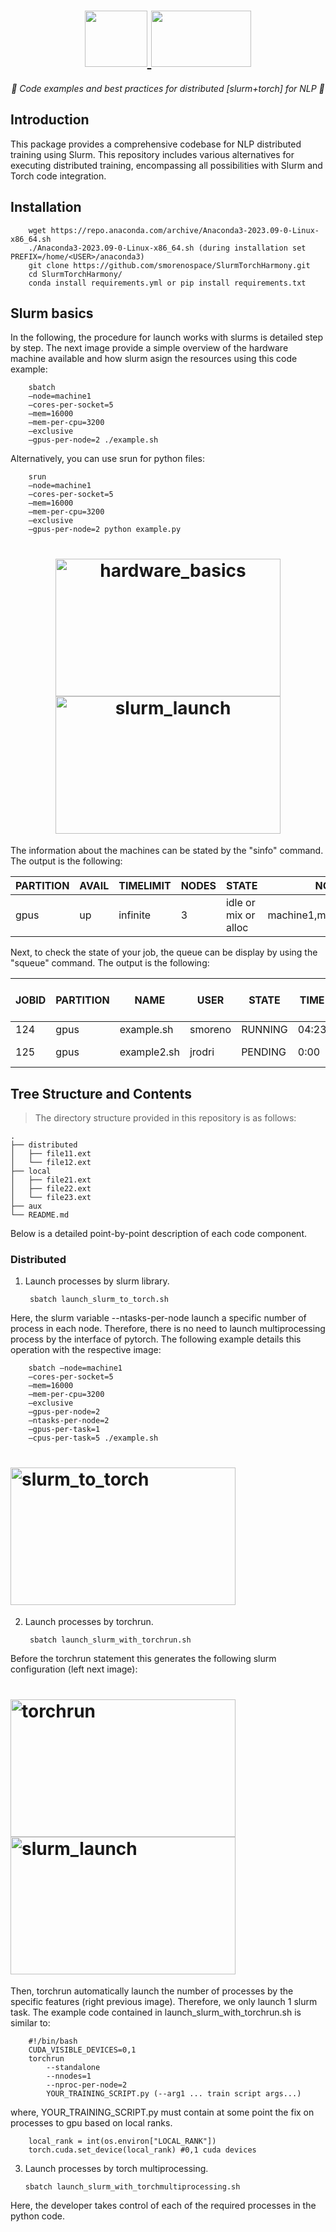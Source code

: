 <h1 align="center">
    <a href="https://slurm.schedmd.com/quickstart.html">
    <img src="https://upload.wikimedia.org/wikipedia/commons/3/3a/Slurm_logo.svg" width="100" height="90">
    </a>
    <a href="https://pytorch.org/tutorials/beginner/dist_overview.html">
    <img src="https://heidloff.net/assets/img/2023/09/python-pytorch.png" width="160" height="90">
    </a>
</h1>



<p align="center">
  <i align="center">🚀 Code examples and best practices for distributed [slurm+torch] for NLP 🚀</i>
</p>

## Introduction

This package provides a comprehensive codebase for NLP distributed training using Slurm. This repository includes various alternatives for executing distributed training, encompassing all possibilities with Slurm and Torch code integration.

## Installation
        wget https://repo.anaconda.com/archive/Anaconda3-2023.09-0-Linux-x86_64.sh
        ./Anaconda3-2023.09-0-Linux-x86_64.sh (during installation set PREFIX=/home/<USER>/anaconda3)
        git clone https://github.com/smorenospace/SlurmTorchHarmony.git
        cd SlurmTorchHarmony/
        conda install requirements.yml or pip install requirements.txt

## Slurm basics

In the following, the procedure for launch works with slurms is detailed step by step. The next image provide a simple overview of the hardware machine available and how slurm asign the resources using this code example:

        sbatch 
        –node=machine1
        –cores-per-socket=5
        –mem=16000
        –mem-per-cpu=3200
        –exclusive
        –gpus-per-node=2 ./example.sh

Alternatively, you can use srun for python files:

        srun 
        –node=machine1
        –cores-per-socket=5
        –mem=16000
        –mem-per-cpu=3200
        –exclusive
        –gpus-per-node=2 python example.py

<h1 align="center">
    <img src="https://github.com/smorenospace/SlurmTorchHarmony/assets/169695104/a0ed319e-9c25-42bc-b1ac-f2eaaea186c7" alt="hardware_basics" width="360" height="220">
    <img src="https://github.com/smorenospace/SlurmTorchHarmony/assets/169695104/9308c7e0-35fc-4ffe-b353-fce4a5dc566f" alt="slurm_launch" width="360" height="220">
</h1>

The information about the machines can be stated by the "sinfo" command. The output is the following:

| PARTITION | AVAIL | TIMELIMIT | NODES | STATE | NODELIST
| --- | --- | --- | --- | --- | --- |
| gpus | up | infinite | 3 | idle or mix or alloc | machine1,machine2,machine2

Next, to check the state of your job, the queue can be display by using the "squeue" command. The output is the following:

| JOBID | PARTITION | NAME | USER | STATE | TIME | NODES | NODELIST (REASON in case not running) |
| --- | --- | --- | --- | --- | --- | --- | --- |
| 124 | gpus | example.sh | smoreno | RUNNING | 04:23 | 2 | machine1,machine2 |
| 125 | gpus | example2.sh | jrodri | PENDING | 0:00 | 2 | RESOURCES (waiting resources) |

## Tree Structure and Contents

> The directory structure provided in this repository is as follows:

    .
    ├── distributed
    │   ├── file11.ext
    │   └── file12.ext
    ├── local
    │   ├── file21.ext
    │   ├── file22.ext
    │   └── file23.ext
    ├── aux
    └── README.md

Below is a detailed point-by-point description of each code component.

### Distributed

1. Launch processes by slurm library.

        sbatch launch_slurm_to_torch.sh

Here, the slurm variable --ntasks-per-node launch a specific number of process in each node. Therefore, there is no need to launch multiprocessing process by the interface of pytorch. The following example details this operation with the respective image:

        sbatch –node=machine1
        –cores-per-socket=5
        –mem=16000
        –mem-per-cpu=3200
        –exclusive
        –gpus-per-node=2
        –ntasks-per-node=2
        –gpus-per-task=1
        –cpus-per-task=5 ./example.sh

<h1 align="left">
    <img src="https://github.com/smorenospace/SlurmTorchHarmony/assets/169695104/d176fedb-fcc9-4454-afdf-48462f0461c1" alt="slurm_to_torch" width="360" height="220">
</h1>

2. Launch processes by torchrun.

        sbatch launch_slurm_with_torchrun.sh

Before the torchrun statement this generates the following slurm configuration (left next image):

<h1 align="left">
        <img src="(https://github.com/smorenospace/SlurmTorchHarmony/assets/169695104/a08a8b8c-571b-4b91-b8a5-5071a0bf6258" alt="torchrun" width="360" height="220">
        <img src="https://github.com/smorenospace/SlurmTorchHarmony/assets/169695104/9308c7e0-35fc-4ffe-b353-fce4a5dc566f" alt="slurm_launch" width="360" height="220">
</h1>

Then, torchrun automatically launch the number of processes by the specific features (right previous image). Therefore, we only launch 1 slurm task. The example code contained in launch_slurm_with_torchrun.sh is similar to:

        #!/bin/bash
        CUDA_VISIBLE_DEVICES=0,1
        torchrun
            --standalone
            --nnodes=1
            --nproc-per-node=2
            YOUR_TRAINING_SCRIPT.py (--arg1 ... train script args...)

where, YOUR_TRAINING_SCRIPT.py must contain at some point the fix on processes to gpu based on local ranks.

        local_rank = int(os.environ["LOCAL_RANK"])
        torch.cuda.set_device(local_rank) #0,1 cuda devices



3. Launch processes by torch multiprocessing.

       sbatch launch_slurm_with_torchmultiprocessing.sh

Here, the developer takes control of each of the required processes in the python code.

